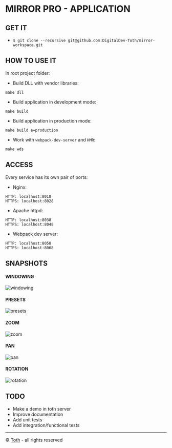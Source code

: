 MIRROR PRO - APPLICATION
===

GET IT
---
- `$ git clone --recursive git@github.com:DigitalDev-Toth/mirror-workspace.git`

HOW TO USE IT
---
In root project folder:

- Build DLL with vendor libraries:
```
make dll
```
- Build application in development mode:
```
make build
```
- Build application in production mode:
```
make build e=production
```
- Work with `webpack-dev-server` and `HMR`:
```
make wds
```

ACCESS
---
Every service has its own pair of ports:
- Nginx:
```
HTTP: localhost:8018
HTTPS: localhost:8028
```
- Apache httpd:
```
HTTP: localhost:8038
HTTPS: localhost:8048
```
- Webpack dev server:
```
HTTP: localhost:8058
HTTPS: localhost:8068
```

SNAPSHOTS
---
#### WINDOWING
![windowing](https://lh3.googleusercontent.com/l6sZOgN0raLRjvLa4lOCeBVFwuaNDwpxwwgj4PE5Tu-7S1srepkLZOO_IdAentdoWPq7ht0TvUexNQ45WvVxHgChTRdO3syxDEmtYyGII-Pe14djasEfnSIDR0oqR2nrt_a2hjvQ0xcj9CO3y-Cad864Xk6I2tLEgzt1mx0xfbky7kvkNHmO5KOzclvmvNPAtdFLybu9Fwn1jstwFxLPwQR26GauKnKj60bHjU0YM2_I8raCmOcfIxS3KBAWH1pzRMnC1_kuVE6X2t7LHY5TILHa7ZTj59gC41KghXFtF_fs4neD1w9C-1AjKFOsw_O-dpxzU3gr45FsBH2KRVS0sKcPmRha-Qj-B1vqvcHyy9LzEMpq95F-S-SX4zQZGZGGhtW7hGPHOX_m5aLHWecgcZUi8gj3DSRUY5W2WpTzR_SM9VPT931rQZMOyeOBnASOHGNXWHbYH5z6Y4EIO2gk3WKOznlQ4uFgX5c3Oi2fgAYxZTbK3LC6JSz4FqDkhmMQDeb886491EVFT6v_IekdD8Cd_HpSKNrBpwOIuaPh5JIysiKnCNbp3fFvFNmxulKtXTNFBGMS=w1227-h670)
#### PRESETS
![presets](https://lh3.googleusercontent.com/8drcCJgchl8OA2nW9o4VymvDtlZxsMLDCvUVVp9ygShxtRgQdOsqRg-m1XSyvYq7P5k9sV7ya5q8L6fztD7KPSQsrz9fcP_93lp1vkkc2lPzlrdISiOlzwVnwcQvYqHi4YPcKYXAU3iWYd7XcVr6TdGW7M9ftJscIRDjmSeLDp8YYkB6FHzLN6TpAenKVbxLkpLGC5gWjVrpWnXiB2m6vPQaXu7DiwcdNQGW5cQLT4gucYuLUISJUEWNkIKvAId22D8ZgPL7ZuByxTyN1eks1iWnPIhboUsZAyxfpKCGDIA3CfYJGKewPWYwGKVl5RRBnA5i9tPYrWUxnVCntxvwOVHtSX06ONgaPP4DN1AdMUUOS5-oCuRYeFZMWsLTqpw4j85yUbrOyczQXc3hjPegnovRqKlGiEeURs3YfPJv0qm1a5bGkNwXBsckQfZKr-L_AdTEEGuN2iohIJhmrtL2P1h6XKQpi3o2Jyz5lBr4G0D5Pe-IoHa1R6mQ4TH9yXVCkX2_T5b4GdHbIGwOYO5wj3IP24jcG2iNtHcw4hf_ezryc3OdTabun8Cq4b5FiH2AbG78q-xh=w1227-h670)
#### ZOOM
![zoom](https://lh3.googleusercontent.com/GcWnvYR5z0erPy4K0BqKdjEiwlg1RqBA3XQV8VsKwKna3cJgRq_IIyQm2vqLcBRzwVPq394edk2xJDETxmqmzct8-Bi3fhy-0p77JV7rxsQ3bOh32N5Tcjg3WJHSO49U3W7aiCSJpClC9_M9Gkfgku_ux-kCzK_uDtEwuzUVpY2U5mbLRZU3OZrZR-uAV2QBLEZbK3FUTLZweuF4D9B69m2Va0YOB6UpUcl_DlAc9BFJ3Gm_hbiHXYxg4lrOImlMbIXQh5yoqtWdpLLaDTBVk_rhdj6AOkjmU5VKMEHIznaqzSehs8zXyq_Ip3aP6myd9chFklARYLN9i9hcLNu0kLHx7e1Nw1SoBxzKvQzzPEaz1Vs5b5L-NB0UOzl2fIbumgk9WHSHv8sWC-lJgkzizJPxz8Egxxac7j6JnSUqTQe_tVvBOb2jwxNdqBjSezrKRoOO9xpxKXTUqAhjWiHV-W6rzHKIywkUSEm-nfxMLOuGwvbuduQpvjlGwRBAqvDYR1MiiLf6fH8EN5SwAwcpukIXTr3slsYf2S8b0XEVCNy0osKxccSkXgt4FlYgn_b-SKBMd46c=w1227-h670)
#### PAN
![pan](https://lh3.googleusercontent.com/B7c_3hDFvTg_MoAQ3SauTb8Mb55-P7Agw6lonzDdgvWw4TDSPlAA92-6X95SFknWoaqxrv7CEHVm6kWRcGeqHtv8Rv-Qnhmu3FfSaLoye4btxHbkKKxyeG9TbjVNNiiRKnMk3Tz_W1g4uWjDn_V2FPjCzZ-YaJGGZrA6ZIAM8SJGrgNFVv0y_X98Fw6fV1oYsW2QlsgLohWxS4_U8Keg6XymHb16WG_Nk6wzUegRHuqdAUkw2yvCM6Dc_sQvlhH1l0a0WjQ17S1p8ztYiI4MjyYdTMpnHDHBjDJZBwQH3UKMM9LjXGrHioeMTHJi92OTBx-5dr82-KC5w5kFH9j31ufNw4ZLVpkt1nXoh37Q3Iwn9MyKWHaUu_3vi1xUN0rHDJJRuwCnlMJ2NIatawKUVpFPutcHZCd8R6308GNwUrcdUZr0-VZCE1f0F3IlcStzcKdl_69V6bxDY7BU0IW6Eo9luKkqUFCRcCPwmkoLwwXMXREB_xbN-sgA0Et9n8xrDsj6N_yAUqvJekucOd8qSMGxP-Quje8H2z-T1MC2wZgijUNDlmy82mWmIybALWaCS9jJ121Y=w1227-h670)
#### ROTATION
![rotation](https://lh3.googleusercontent.com/NuFbL3yyc6nh2t2zaztzMFXABkFwNJsSvB8FEZNzzeqEhAqtEPyVX0jYKlxr71SfWy7LFySdSWw9o0QHdtT3dcnSv8Xlx_NAdHzO-JREr4PG2dv5RjGhvpzd3RlN1IWZQRpHZ0n38QB9EjlIZ55PSLfGnm4RWHjmgpz7dlpJt5WGAQ97uYj5JXEVLqf3NaGD44LWknC-8AriNVNl3DNJxJkE6fVN2WMQrSH4C0FA5Rcz9IbeHEAAm2FYta3m2xan2Rq4XPjfnaEMkbU6nXRJKSOT0-FTcZlWnmhhtDkVMHSFkrmW0G9VwW-Kg7HgcVHQomQMcYzP_L13tw4FjPKEMoTM_ORShwgCJsaIC_J8Sb1U7e1UdB-hNKVjkd1dpDrvBkP7dd0ketA3mIinhjMqnOLJorLBw3jl3IsQT9BfrO7wvVF4jkvRGpRTSMQ0jcjfv1qAHg6GiENM3VCt6njAkbp8uUr-CReZk8LafLs_syvlw1Cunr9siv5H09L975x7wXhtoymK4puwHzZSnaiihUpxhD-ZRp4TrN6oKCg4zl8NJ0lDaFatS0Hso8gUQ1NeIXV7S8AX=w1227-h670)

TODO
---
- Make a demo in toth server
- Improve documentation
- Add unit tests
- Add integration/functional tests

***
© [Toth](http://www.toth.life) - all rights reserved
